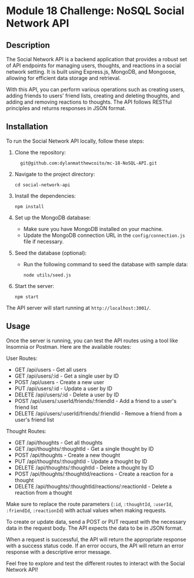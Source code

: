 # Module 18 Challenge: NoSQL Social Network API

## Description

The Social Network API is a backend application that provides a robust set of API endpoints for managing users, thoughts, and reactions in a social network setting. It is built using Express.js, MongoDB, and Mongoose, allowing for efficient data storage and retrieval.

With this API, you can perform various operations such as creating users, adding friends to users' friend lists, creating and deleting thoughts, and adding and removing reactions to thoughts. The API follows RESTful principles and returns responses in JSON format.

## Installation
To run the Social Network API locally, follow these steps:

1. Clone the repository:
   ```
     git@github.com:dylanmatthewcoito/mc-18-NoSQL-API.git
   ```

2. Navigate to the project directory:
   ```
   cd social-network-api
   ```

3. Install the dependencies:
   ```
   npm install
   ```

4. Set up the MongoDB database:
   - Make sure you have MongoDB installed on your machine.
   - Update the MongoDB connection URL in the `config/connection.js` file if necessary.

5. Seed the database (optional):
   - Run the following command to seed the database with sample data:
     ```
     node utils/seed.js
     ```

6. Start the server:
   ```
   npm start
   ```

The API server will start running at `http://localhost:3001/`.

## Usage
Once the server is running, you can test the API routes using a tool like Insomnia or Postman. Here are the available routes:

User Routes:
- GET /api/users - Get all users
- GET /api/users/:id - Get a single user by ID
- POST /api/users - Create a new user
- PUT /api/users/:id - Update a user by ID
- DELETE /api/users/:id - Delete a user by ID
- POST /api/users/:userId/friends/:friendId - Add a friend to a user's friend list
- DELETE /api/users/:userId/friends/:friendId - Remove a friend from a user's friend list

Thought Routes:
- GET /api/thoughts - Get all thoughts
- GET /api/thoughts/:thoughtId - Get a single thought by ID
- POST /api/thoughts - Create a new thought
- PUT /api/thoughts/:thoughtId - Update a thought by ID
- DELETE /api/thoughts/:thoughtId - Delete a thought by ID
- POST /api/thoughts/:thoughtId/reactions - Create a reaction for a thought
- DELETE /api/thoughts/:thoughtId/reactions/:reactionId - Delete a reaction from a thought

Make sure to replace the route parameters (`:id`, `:thoughtId`, `:userId`, `:friendId`, `:reactionId`) with actual values when making requests.

To create or update data, send a POST or PUT request with the necessary data in the request body. The API expects the data to be in JSON format.

When a request is successful, the API will return the appropriate response with a success status code. If an error occurs, the API will return an error response with a descriptive error message.

Feel free to explore and test the different routes to interact with the Social Network API!
